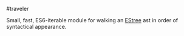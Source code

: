 #traveler

Small, fast, ES6-iterable module for walking an [EStree](https://github.com/estree/estree) ast in order of syntactical appearance.